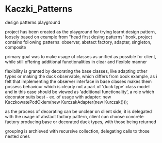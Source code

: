 # Kaczki_Patterns
design patterns playground

project has been created as the playground for trying learnt design pattern,
loosely based on example from "head first desing patterns" book, project
contains following patterns: observer, abstact factory, adapter, singleton, composite 

primary goal was to make usage of classes as unified as possible for client, while still offering additional functionalities in clear and flexible manner

flexibility is granted by decorating the base classes, like adapting other types or making the duck observable, which differs from book example, as i felt that implementing the observer interface in base classes makes them possess
behaviour which is clearly not a part of 'duck type' class model and in this case should be viewed as 'additional functionality', a role which decorator suits best -
ex. of usage with adapter: new KaczkowatePodOkiem(new KurczakAdapter(new Kurczak()));

as the process of decorating can be unclear on client side, it is delegated with the usage of abstact factory pattern,
client can choose concrete factory producing base or decorated duck types, with those being returned

grouping is archieved with recursive collection, delegating calls to those nested ones
